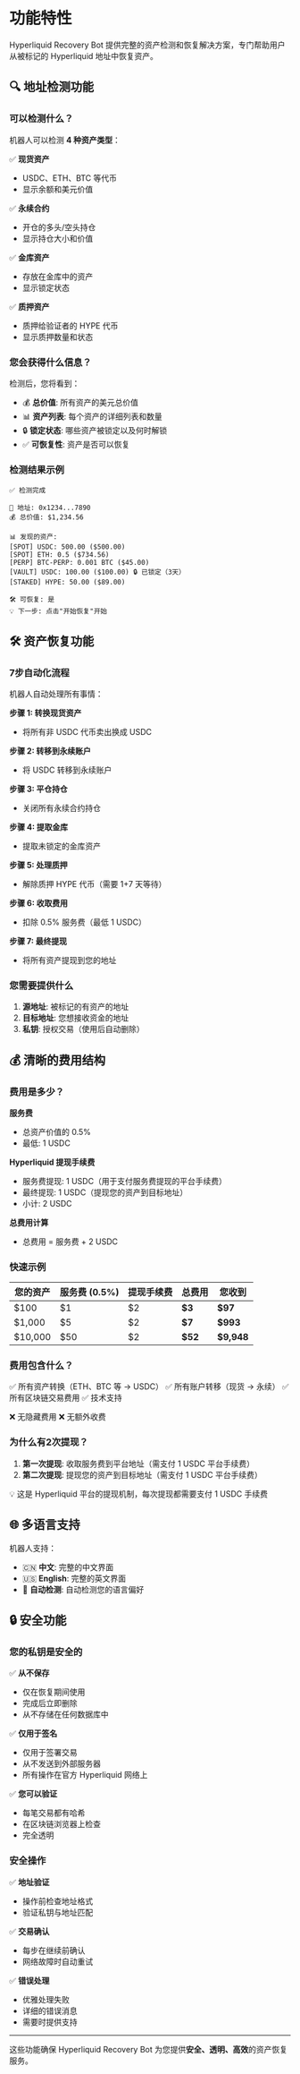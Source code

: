 # 功能特性

Hyperliquid Recovery Bot 提供完整的资产检测和恢复解决方案，专门帮助用户从被标记的 Hyperliquid 地址中恢复资产。

## 🔍 地址检测功能

### 可以检测什么？

机器人可以检测 **4 种资产类型**：

✅ **现货资产**
- USDC、ETH、BTC 等代币
- 显示余额和美元价值

✅ **永续合约**
- 开仓的多头/空头持仓
- 显示持仓大小和价值

✅ **金库资产**
- 存放在金库中的资产
- 显示锁定状态

✅ **质押资产**
- 质押给验证者的 HYPE 代币
- 显示质押数量和状态

### 您会获得什么信息？

检测后，您将看到：
- 💰 **总价值**: 所有资产的美元总价值
- 📊 **资产列表**: 每个资产的详细列表和数量
- 🔒 **锁定状态**: 哪些资产被锁定以及何时解锁
- ✅ **可恢复性**: 资产是否可以恢复

### 检测结果示例
```
✅ 检测完成

📍 地址: 0x1234...7890
💰 总价值: $1,234.56

📊 发现的资产:
[SPOT] USDC: 500.00 ($500.00)
[SPOT] ETH: 0.5 ($734.56)
[PERP] BTC-PERP: 0.001 BTC ($45.00)
[VAULT] USDC: 100.00 ($100.00) 🔒 已锁定（3天）
[STAKED] HYPE: 50.00 ($89.00)

🛠️ 可恢复: 是
💡 下一步: 点击"开始恢复"开始
```

## 🛠️ 资产恢复功能

### 7步自动化流程

机器人自动处理所有事情：

**步骤 1: 转换现货资产**
- 将所有非 USDC 代币卖出换成 USDC

**步骤 2: 转移到永续账户**
- 将 USDC 转移到永续账户

**步骤 3: 平仓持仓**
- 关闭所有永续合约持仓

**步骤 4: 提取金库**
- 提取未锁定的金库资产

**步骤 5: 处理质押**
- 解除质押 HYPE 代币（需要 1+7 天等待）

**步骤 6: 收取费用**
- 扣除 0.5% 服务费（最低 1 USDC）

**步骤 7: 最终提现**
- 将所有资产提现到您的地址

### 您需要提供什么

1. **源地址**: 被标记的有资产的地址
2. **目标地址**: 您想接收资金的地址
3. **私钥**: 授权交易（使用后自动删除）

## 💰 清晰的费用结构

### 费用是多少？

**服务费**
- 总资产价值的 0.5%
- 最低: 1 USDC

**Hyperliquid 提现手续费**
- 服务费提现: 1 USDC（用于支付服务费提现的平台手续费）
- 最终提现: 1 USDC（提现您的资产到目标地址）
- 小计: 2 USDC

**总费用计算**
- 总费用 = 服务费 + 2 USDC

### 快速示例

| 您的资产 | 服务费 (0.5%) | 提现手续费 | 总费用 | 您收到 |
|---------|--------------|-----------|--------|--------|
| $100 | $1 | $2 | **$3** | **$97** |
| $1,000 | $5 | $2 | **$7** | **$993** |
| $10,000 | $50 | $2 | **$52** | **$9,948** |

### 费用包含什么？

✅ 所有资产转换（ETH、BTC 等 → USDC）
✅ 所有账户转移（现货 → 永续）
✅ 所有区块链交易费用
✅ 技术支持

❌ 无隐藏费用
❌ 无额外收费

### 为什么有2次提现？

1. **第一次提现**: 收取服务费到平台地址（需支付 1 USDC 平台手续费）
2. **第二次提现**: 提现您的资产到目标地址（需支付 1 USDC 平台手续费）

💡 这是 Hyperliquid 平台的提现机制，每次提现都需要支付 1 USDC 手续费

## 🌐 多语言支持

机器人支持：
- 🇨🇳 **中文**: 完整的中文界面
- 🇺🇸 **English**: 完整的英文界面
- 🔄 **自动检测**: 自动检测您的语言偏好

## 🔒 安全功能

### 您的私钥是安全的

✅ **从不保存**
- 仅在恢复期间使用
- 完成后立即删除
- 从不存储在任何数据库中

✅ **仅用于签名**
- 仅用于签署交易
- 从不发送到外部服务器
- 所有操作在官方 Hyperliquid 网络上

✅ **您可以验证**
- 每笔交易都有哈希
- 在区块链浏览器上检查
- 完全透明

### 安全操作

✅ **地址验证**
- 操作前检查地址格式
- 验证私钥与地址匹配

✅ **交易确认**
- 每步在继续前确认
- 网络故障时自动重试

✅ **错误处理**
- 优雅处理失败
- 详细的错误消息
- 需要时提供支持

---

这些功能确保 Hyperliquid Recovery Bot 为您提供**安全、透明、高效**的资产恢复服务。
